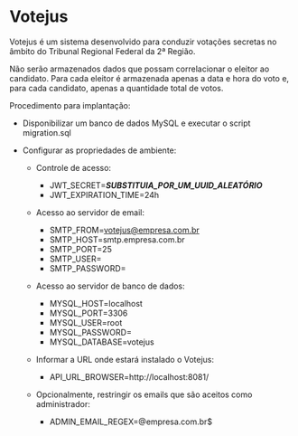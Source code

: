 # Votejus

Votejus é um sistema desenvolvido para conduzir votações secretas no âmbito do Tribunal Regional Federal da 2&ordf; Região.

Não serão armazenados dados que possam correlacionar o eleitor ao candidato. Para cada eleitor é armazenada apenas a data e hora do voto e, para cada candidato, apenas a quantidade total de votos.

Procedimento para implantação:

- Disponibilizar um banco de dados MySQL e executar o script migration.sql

- Configurar as propriedades de ambiente:

  - Controle de acesso:
    - JWT_SECRET=***SUBSTITUIA_POR_UM_UUID_ALEATÓRIO***
    - JWT_EXPIRATION_TIME=24h
  
  - Acesso ao servidor de email:
    - SMTP_FROM=votejus@empresa.com.br
    - SMTP_HOST=smtp.empresa.com.br
    - SMTP_PORT=25
    - SMTP_USER=
    - SMTP_PASSWORD=

  - Acesso ao servidor de banco de dados:
    - MYSQL_HOST=localhost
    - MYSQL_PORT=3306
    - MYSQL_USER=root
    - MYSQL_PASSWORD=
    - MYSQL_DATABASE=votejus

  - Informar a URL onde estará instalado o Votejus:
    - API_URL_BROWSER=http://localhost:8081/

  - Opcionalmente, restringir os emails que são aceitos como administrador:
    - ADMIN_EMAIL_REGEX=@empresa.com.br$
